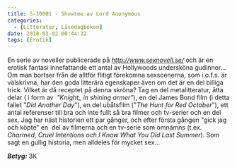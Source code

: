 ```yaml
---
title: S-10001 - Showtme av Lord Anonymous
categories:
  - [Litteratur, Läsedagboken]
date: 2010-03-02 00:44:32
tags: [Erotik]
---
```

En serie av noveller publicerade på _<http://www.sexnovell.se/>_ och är en erotisk fantasi innefattande ett antal av Hollywoods undersköna gudinnor... Om man bortser från de alltför flitigt förekomna sexscenerna, som i.o.f.s. är välskrivna, har den goda litterära egenskaper även om det är en del billiga trick. Vilket är då receptet på denna skröna? Tag en del metalitteratur, åtta delar ( i form av  *"Knight_ in shining armer"*), en del James Bond film (i detta fallet "*Did Another Day*"), en del ubåtsfilm ("*The Hunt for Red October*"), ett antal referenser till bra och inte fullt så bra filmer och tv-serier och en del sex. Jag har näst historien ett par gånger, och efter första gången "gick jag och köpte" en  del av filmerna och en tv-serie som omnämns (t.ex. *Charmed, Cruel Intentions och I Know What You Did Last Summer*). Som sagt en gullig historia, men alldeles för mycket sex...


***Betyg:*** 3K
